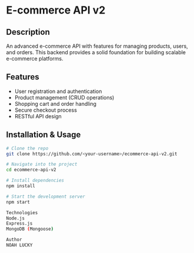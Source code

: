
# E-commerce API v2

## Description
An advanced e-commerce API with features for managing products, users, and orders. This backend provides a solid foundation for building scalable e-commerce platforms.

## Features
- User registration and authentication
- Product management (CRUD operations)
- Shopping cart and order handling
- Secure checkout process
- RESTful API design

## Installation & Usage
```bash
# Clone the repo
git clone https://github.com/<your-username>/ecommerce-api-v2.git

# Navigate into the project
cd ecommerce-api-v2

# Install dependencies
npm install

# Start the development server
npm start

Technologies
Node.js
Express.js
MongoDB (Mongoose)

Author
NOAH LUCKY
